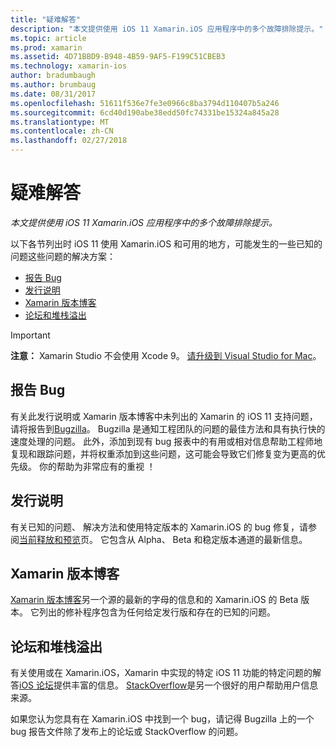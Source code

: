 ```yaml
---
title: "疑难解答"
description: "本文提供使用 iOS 11 Xamarin.iOS 应用程序中的多个故障排除提示。"
ms.topic: article
ms.prod: xamarin
ms.assetid: 4D71BBD9-B948-4B59-9AF5-F199C51CBEB3
ms.technology: xamarin-ios
author: bradumbaugh
ms.author: brumbaug
ms.date: 08/31/2017
ms.openlocfilehash: 51611f536e7fe3e0966c8ba3794d110407b5a246
ms.sourcegitcommit: 6cd40d190abe38edd50fc74331be15324a845a28
ms.translationtype: MT
ms.contentlocale: zh-CN
ms.lasthandoff: 02/27/2018
---
```

# <a name="troubleshooting"></a>疑难解答

_本文提供使用 iOS 11 Xamarin.iOS 应用程序中的多个故障排除提示。_

以下各节列出时 iOS 11 使用 Xamarin.iOS 和可用的地方，可能发生的一些已知的问题这些问题的解决方案：

- [报告 Bug](#Reporting-Bugs)
- [发行说明](#Release-Notes)
- [Xamarin 版本博客](#Xamarin-Releases-Blog)
- [论坛和堆栈溢出](#Forums-and-StackOverflow)

> [!IMPORTANT]
> **注意：** Xamarin Studio 不会使用 Xcode 9。
> [请升级到 Visual Studio for Mac](https://www.visualstudio.com/vs/)。

<a name="Reporting-Bugs" />

## <a name="reporting-bugs"></a>报告 Bug

有关此发行说明或 Xamarin 版本博客中未列出的 Xamarin 的 iOS 11 支持问题，请将报告到[Bugzilla](https://bugzilla.xamarin.com/enter_bug.cgi?product=iOS)。 Bugzilla 是通知工程团队的问题的最佳方法和具有执行快的速度处理的问题。 此外，添加到现有 bug 报表中的有用或相对信息帮助工程师地复现和跟踪问题，并将权重添加到这些问题，这可能会导致它们修复变为更高的优先级。 你的帮助为非常应有的重视 ！

<a name="Release-Notes" />

## <a name="release-notes"></a>发行说明

有关已知的问题、 解决方法和使用特定版本的 Xamarin.iOS 的 bug 修复，请参阅[当前释放和预览](https://developer.xamarin.com/releases/current/)页。 它包含从 Alpha、 Beta 和稳定版本通道的最新信息。

<a name="Xamarin-Releases-Blog" />

## <a name="xamarin-releases-blog"></a>Xamarin 版本博客

[Xamarin 版本博客](https://releases.xamarin.com/)另一个源的最新的字母的信息和的 Xamarin.iOS 的 Beta 版本。 它列出的修补程序包含为任何给定发行版和存在的已知的问题。

<a name="Forums-and-StackOverflow" />

## <a name="forums-and-stackoverflow"></a>论坛和堆栈溢出

有关使用或在 Xamarin.iOS，Xamarin 中实现的特定 iOS 11 功能的特定问题的解答[iOS 论坛](http://forums.xamarin.com/categories/ios)提供丰富的信息。 [StackOverflow](http://stackoverflow.com/search?tab=newest&q=xamarin)是另一个很好的用户帮助用户信息来源。

如果您认为您具有在 Xamarin.iOS 中找到一个 bug，请记得 Bugzilla 上的一个 bug 报告文件除了发布上的论坛或 StackOverflow 的问题。
